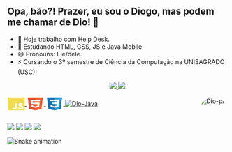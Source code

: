 ## Opa, bão?! Prazer, eu sou o Diogo, mas podem me chamar de Dio! 👾

- 🔭 Hoje trabalho com Help Desk.
- 🌱 Estudando HTML, CSS, JS e Java Mobile.
- 😄 Pronouns: Ele/dele.
- ⚡ Cursando o 3º semestre de Ciência da Computação na UNISAGRADO (USC)!

<div align="center">
  <a href="https://github.com/DioCarvalh0">
  <img width="48%" src="https://github-readme-stats.vercel.app/api?username=DioCarvalh0&show_icons=true&theme=great-gatsby&include_all_commits=true&count_private=true"/>
  <img width="48%" src="https://github-readme-stats.vercel.app/api/top-langs/?username=DioCarvalh0&layout=compact&langs_count=7&theme=great-gatsby"/>
</div>
  
<div style="display: inline_block"><br>
  <img align="center" alt="Dio-Js" height="30" width="40" src="https://raw.githubusercontent.com/devicons/devicon/master/icons/javascript/javascript-plain.svg">
  <img align="center" alt="Dio-HTML" height="30" width="40" src="https://raw.githubusercontent.com/devicons/devicon/master/icons/html5/html5-original.svg">
  <img align="center" alt="Dio-CSS" height="30" width="40" src="https://raw.githubusercontent.com/devicons/devicon/master/icons/css3/css3-original.svg">
  <img align="center" alt="Dio-Java" height="30" width="40" src="https://cdn.jsdelivr.net/gh/devicons/devicon/icons/java/java-original.svg" />
  <img align="right" alt="Dio-pic" height="150" style="border-radius:100px;" src="https://i.pinimg.com/originals/cf/95/f4/cf95f4edc1ccb8b39a708ad13a8af8e7.gif">
</div>
  
  ##
  
  <div>
  <a href="https://instagram.com/diogo_carvalho12" target="_blank"><img src="https://img.shields.io/badge/-Instagram-%23E4405F?style=for-the-badge&logo=instagram&logoColor=white" target="_blank"></a>
 	<a href="https://www.twitch.tv/dio_carvalho" target="_blank"><img src="https://img.shields.io/badge/Twitch-9146FF?style=for-the-badge&logo=twitch&logoColor=white" target="_blank"></a> 
  <a href = "mailto:diogocarvalho191812@gmail.com"><img src="https://img.shields.io/badge/-Gmail-%23333?style=for-the-badge&logo=gmail&logoColor=white" target="_blank"></a>
  <a href="https://www.linkedin.com/in/dio-carvalho" target="_blank"><img src="https://img.shields.io/badge/-LinkedIn-%230077B5?style=for-the-badge&logo=linkedin&logoColor=white" target="_blank"></a> 
  </div>
  
  ![Snake animation](https://github.com/DioCarvalh0/DioCarvalh0/blob/output/github-contribution-grid-snake.svg)
  
